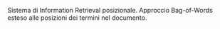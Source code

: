 Sistema di Information Retrieval posizionale.
Approccio Bag-of-Words esteso alle posizioni dei termini nel documento.
